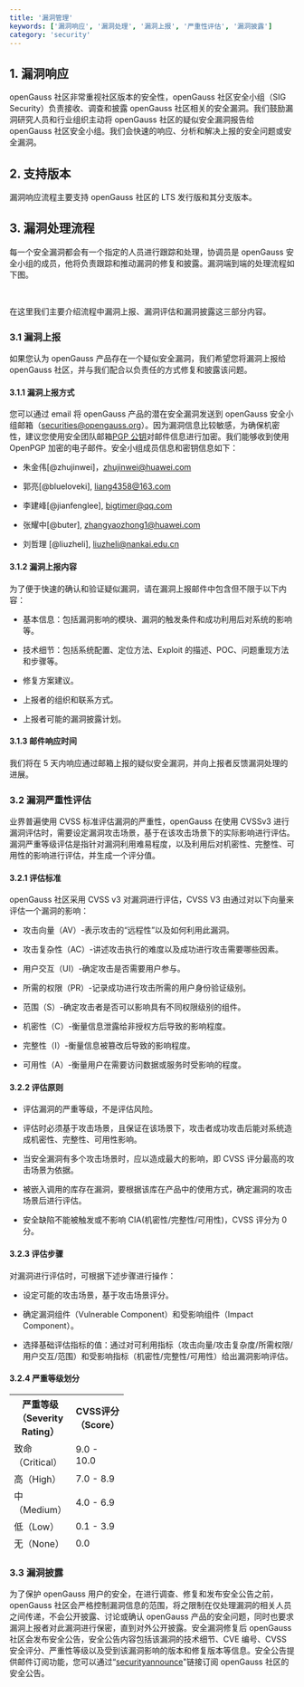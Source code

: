 ```yaml
---
title: '漏洞管理'
keywords: ['漏洞响应', '漏洞处理', '漏洞上报', '严重性评估', '漏洞披露']
category: 'security'
---
```


<script setup lang="ts">
    import SecurityImg from "@/views/security/component/SecurityImg.vue"
    import { computed } from 'vue';
    import { useCommon } from '@/stores/common';

    import imgLight from './procedure_zh_light.png';
    import imgDark from './procedure_zh_dark.png';
    import imgMoLight from './procedure_zh_mo_light.png';
    import imgMoDark from './procedure_zh_mo_dark.png';
    const commonStore = useCommon();
    const imgPc = computed(() =>
        commonStore.theme === 'light' ? imgLight : imgDark
    );
    const imgMo = computed(() =>
        commonStore.theme === 'light' ? imgMoLight : imgMoDark
    );
</script>

## 1. 漏洞响应

openGauss 社区非常重视社区版本的安全性，openGauss 社区安全小组（SIG Security）负责接收、调查和披露 openGauss 社区相关的安全漏洞。我们鼓励漏洞研究人员和行业组织主动将 openGauss 社区的疑似安全漏洞报告给 openGauss 社区安全小组。我们会快速的响应、分析和解决上报的安全问题或安全漏洞。

## 2. 支持版本

漏洞响应流程主要支持 openGauss 社区的 LTS 发行版和其分支版本。

## 3. 漏洞处理流程

每一个安全漏洞都会有一个指定的人员进行跟踪和处理，协调员是 openGauss 安全小组的成员，他将负责跟踪和推动漏洞的修复和披露。漏洞端到端的处理流程如下图。

<img class="isPc" :src="imgPc"/>

<img class="isH5" :src="imgMo" />

在这里我们主要介绍流程中漏洞上报、漏洞评估和漏洞披露这三部分内容。

### 3.1 漏洞上报

如果您认为 openGauss 产品存在一个疑似安全漏洞，我们希望您将漏洞上报给 openGauss 社区，并与我们配合以负责任的方式修复和披露该问题。

#### 3.1.1 漏洞上报方式

您可以通过 email 将 openGauss 产品的潜在安全漏洞发送到 openGauss 安全小组邮箱（<securities@opengauss.org>）。因为漏洞信息比较敏感，为确保机密性，建议您使用安全团队邮箱<a Download href="/file/public-key/openGauss_0x912AD1B8_public.asc">PGP 公钥</a>对邮件信息进行加密。我们能够收到使用 OpenPGP 加密的电子邮件。安全小组成员信息和密钥信息如下：

- 朱金伟[@zhujinwei]，<zhujinwei@huawei.com>

- 郭亮[@blueloveki], <liang4358@163.com>

- 李建峰[@jianfenglee], <bigtimer@qq.com>

- 张耀中[@buter], <zhangyaozhong1@huawei.com>

- 刘哲理 [@liuzheli], <liuzheli@nankai.edu.cn>

#### 3.1.2 漏洞上报内容

为了便于快速的确认和验证疑似漏洞，请在漏洞上报邮件中包含但不限于以下内容：

- 基本信息：包括漏洞影响的模块、漏洞的触发条件和成功利用后对系统的影响等。

- 技术细节：包括系统配置、定位方法、Exploit 的描述、POC、问题重现方法和步骤等。

- 修复方案建议。

- 上报者的组织和联系方式。

- 上报者可能的漏洞披露计划。

#### 3.1.3 邮件响应时间

我们将在 5 天内响应通过邮箱上报的疑似安全漏洞，并向上报者反馈漏洞处理的进展。

### 3.2 漏洞严重性评估

业界普遍使用 CVSS 标准评估漏洞的严重性，openGauss 在使用 CVSSv3 进行漏洞评估时，需要设定漏洞攻击场景，基于在该攻击场景下的实际影响进行评估。漏洞严重等级评估是指针对漏洞利用难易程度，以及利用后对机密性、完整性、可用性的影响进行评估，并生成一个评分值。

#### 3.2.1 评估标准

openGauss 社区采用 CVSS v3 对漏洞进行评估，CVSS V3 由通过对以下向量来评估一个漏洞的影响：

- 攻击向量（AV）-表示攻击的“远程性”以及如何利用此漏洞。

- 攻击复杂性（AC）-讲述攻击执行的难度以及成功进行攻击需要哪些因素。

- 用户交互（UI）-确定攻击是否需要用户参与。

- 所需的权限（PR）-记录成功进行攻击所需的用户身份验证级别。

- 范围（S）-确定攻击者是否可以影响具有不同权限级别的组件。

- 机密性（C）-衡量信息泄露给非授权方后导致的影响程度。

- 完整性（I）-衡量信息被篡改后导致的影响程度。

- 可用性（A）-衡量用户在需要访问数据或服务时受影响的程度。

#### 3.2.2 评估原则

- 评估漏洞的严重等级，不是评估风险。

- 评估时必须基于攻击场景，且保证在该场景下，攻击者成功攻击后能对系统造成机密性、完整性、可用性影响。

- 当安全漏洞有多个攻击场景时，应以造成最大的影响，即 CVSS 评分最高的攻击场景为依据。

- 被嵌入调用的库存在漏洞，要根据该库在产品中的使用方式，确定漏洞的攻击场景后进行评估。

- 安全缺陷不能被触发或不影响 CIA(机密性/完整性/可用性)，CVSS 评分为 0 分。

#### 3.2.3 评估步骤

对漏洞进行评估时，可根据下述步骤进行操作：

- 设定可能的攻击场景，基于攻击场景评分。

- 确定漏洞组件（Vulnerable Component）和受影响组件（Impact Component）。

- 选择基础评估指标的值：通过对可利用指标（攻击向量/攻击复杂度/所需权限/用户交互/范围）和受影响指标（机密性/完整性/可用性）给出漏洞影响评估。

#### 3.2.4 严重等级划分

 <table board="2" class="table table-bordered table-striped">
      <thead>
          <tr>
              <th  style="width:40px">严重等级（Severity Rating）</th>
              <th  style="width:40px">CVSS评分（Score）</th>
          </tr>
          <tr>
              <td >致命（Critical）</td>
              <td>9.0 - 10.0</td>
          </tr>
          <tr>
              <td >高（High）</td>
              <td>7.0 - 8.9</td>
          </tr>
           <tr>
              <td >中（Medium）</td>
              <td>4.0 - 6.9</td>
          </tr>
          <tr>
              <td >低（Low）</td>
              <td>0.1 - 3.9</td>
          </tr>
          <tr>
              <td >无（None）</td>
              <td>0.0</td>
          </tr>
      </thead>
  </table>

### 3.3 漏洞披露

为了保护 openGauss 用户的安全，在进行调查、修复和发布安全公告之前，openGauss 社区会严格控制漏洞信息的范围，将之限制在仅处理漏洞的相关人员之间传递，不会公开披露、讨论或确认 openGauss 产品的安全问题，同时也要求漏洞上报者对此漏洞进行保密，直到对外公开披露。安全漏洞修复后 openGauss 社区会发布安全公告，安全公告内容包括该漏洞的技术细节、CVE 编号、CVSS 安全评分、严重性等级以及受到该漏洞影响的版本和修复版本等信息。安全公告提供邮件订阅功能，您可以通过“[securityannounce](https://mailweb.opengauss.org/postorius/lists/securityannounce.opengauss.org/)"链接订阅 openGauss 社区的安全公告。
